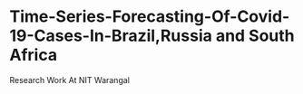 # Time-Series-Forecasting-Of-Covid-19-Cases-In-Brazil,Russia and South Africa
Research Work At NIT Warangal
